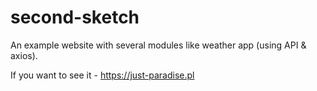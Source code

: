 # second-sketch

An example website with several modules like weather app (using API & axios).

If you want to see it - https://just-paradise.pl

